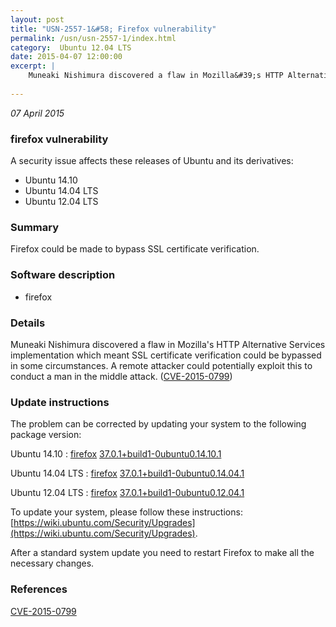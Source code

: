 ```yaml
---
layout: post
title: "USN-2557-1&#58; Firefox vulnerability"
permalink: /usn/usn-2557-1/index.html
category:  Ubuntu 12.04 LTS
date: 2015-04-07 12:00:00
excerpt: |
    Muneaki Nishimura discovered a flaw in Mozilla&#39;s HTTP Alternative Services implementation which meant SSL certificate verification could be bypassed in some circumstances. A remote attacker could potentially exploit this to conduct a man in the middle attack. ([CVE-2015-0799](http://people.ubuntu.com/~ubuntu-security/cve/CVE-2015-0799)) 
    
--- 
```

 
 

*07 April 2015*

### firefox vulnerability

A security issue affects these releases of Ubuntu and its derivatives:

* Ubuntu 14.10
* Ubuntu 14.04 LTS
* Ubuntu 12.04 LTS

### Summary

Firefox could be made to bypass SSL certificate verification. 

### Software description

* firefox 

### Details

Muneaki Nishimura discovered a flaw in Mozilla&#39;s HTTP Alternative Services implementation which meant SSL certificate verification could be bypassed in some circumstances. A remote attacker could potentially exploit this to conduct a man in the middle attack. ([CVE-2015-0799](http://people.ubuntu.com/~ubuntu-security/cve/CVE-2015-0799)) 

### Update instructions

The problem can be corrected by updating your system to the following package version:

Ubuntu 14.10
 : [firefox](https://launchpad.net/ubuntu/+source/firefox) <span> [37.0.1+build1-0ubuntu0.14.10.1](https://launchpad.net/ubuntu/+source/firefox/37.0.1+build1-0ubuntu0.14.10.1) </span> 

Ubuntu 14.04 LTS
 : [firefox](https://launchpad.net/ubuntu/+source/firefox) <span> [37.0.1+build1-0ubuntu0.14.04.1](https://launchpad.net/ubuntu/+source/firefox/37.0.1+build1-0ubuntu0.14.04.1) </span> 

Ubuntu 12.04 LTS
 : [firefox](https://launchpad.net/ubuntu/+source/firefox) <span> [37.0.1+build1-0ubuntu0.12.04.1](https://launchpad.net/ubuntu/+source/firefox/37.0.1+build1-0ubuntu0.12.04.1) </span> 

To update your system, please follow these instructions: [https://wiki.ubuntu.com/Security/Upgrades](https://wiki.ubuntu.com/Security/Upgrades).

After a standard system update you need to restart Firefox to make all the necessary changes. 

### References

 
 [CVE-2015-0799](http://people.ubuntu.com/~ubuntu-security/cve/CVE-2015-0799)
 

